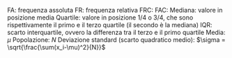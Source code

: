 FA: frequenza assoluta
FR: frequenza relativa
FRC: 
FAC:
Mediana: valore in posizione media
Quartile: valore in posizione 1/4 o 3/4, che sono rispettivamente il primo e il terzo quartile (il secondo è la mediana)
IQR: scarto interquartile, ovvero la differenza tra il terzo e il primo quartile
Media: $\mu$
Popolazione: $N$
Deviazione standard (scarto quadratico medio): $\sigma = \sqrt{\frac{\sum(x_i-\mu)^2}{N}}$
